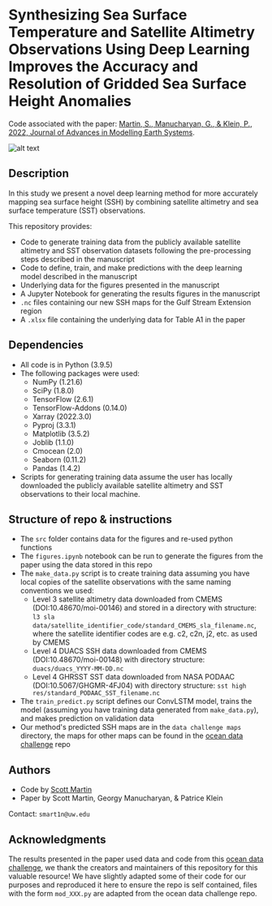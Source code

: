 # Synthesizing Sea Surface Temperature and Satellite Altimetry Observations Using Deep Learning Improves the Accuracy and Resolution of Gridded Sea Surface Height Anomalies

Code associated with the paper: [Martin, S., Manucharyan, G., & Klein, P., 2022, Journal of Advances in Modelling Earth Systems](https://doi.org/10.31223/X50Q0N).

![alt text](https://github.com/smartin98/deep-learning-ssh-mapping-JAMES-paper/blob/main/src/NN_architecture.png?raw=true)

## Description

In this study we present a novel deep learning method for more accurately mapping sea surface height (SSH) by combining satellite altimetry and sea surface temperature (SST) observations. 

This repository provides:
* Code to generate training data from the publicly available satellite altimetry and SST observation datasets following the pre-processing steps described in the manuscript
* Code to define, train, and make predictions with the deep learning model described in the manuscript
* Underlying data for the figures presented in the manuscript
* A Jupyter Notebook for generating the results figures in the manuscript
* `.nc` files containing our new SSH maps for the Gulf Stream Extension region
* A `.xlsx` file containing the underlying data for Table A1 in the paper

## Dependencies

* All code is in Python (3.9.5)
* The following packages were used:
    * NumPy (1.21.6)
    * SciPy (1.8.0)
    * TensorFlow (2.6.1)
    * TensorFlow-Addons (0.14.0)
    * Xarray (2022.3.0)
    * Pyproj (3.3.1)
    * Matplotlib (3.5.2)
    * Joblib (1.1.0)
    * Cmocean (2.0)
    * Seaborn (0.11.2)
    * Pandas (1.4.2)
* Scripts for generating training data assume the user has locally downloaded the publicly available satellite altimetry and SST observations to their local machine.

## Structure of repo & instructions

* The `src` folder contains data for the figures and re-used python functions
* The `figures.ipynb` notebook can be run to generate the figures from the paper using the data stored in this repo
* The `make_data.py` script is to create training data assuming you have local copies of the satellite observations with the same naming conventions we used:
    * Level 3 satellite altimetry data downloaded from CMEMS (DOI:10.48670/moi-00146) and stored in a directory with structure: `l3 sla data/satellite_identifier_code/standard_CMEMS_sla_filename.nc`, where the satellite identifier codes are e.g. c2, c2n, j2, etc. as used by CMEMS
    * Level 4 DUACS SSH data downloaded from CMEMS (DOI:10.48670/moi-00148) with directory structure: `duacs/duacs_YYYY-MM-DD.nc`
    * Level 4 GHRSST SST data downloaded from NASA PODAAC (DOI:10.5067/GHGMR-4FJ04) with directory structure: `sst high res/standard_PODAAC_SST_filename.nc`
* The `train_predict.py` script defines our ConvLSTM model, trains the model (assuming you have training data generated from `make_data.py`), and makes prediction on validation data
* Our method's predicted SSH maps are in the `data challenge maps` directory, the maps for other maps can be found in the [ocean data challenge](https://github.com/ocean-data-challenges/2021a_SSH_mapping_OSE) repo

## Authors

* Code by [Scott Martin](https://www.ocean.washington.edu/home/Scott_Martin)
* Paper by Scott Martin, Georgy Manucharyan, & Patrice Klein

Contact: `smart1n@uw.edu`

## Acknowledgments

The results presented in the paper used data and code from this [ocean data challenge](https://github.com/ocean-data-challenges/2021a_SSH_mapping_OSE), we thank the creators and maintainers of this repository for this valuable resource! We have slightly adapted some of their code for our purposes and reproduced it here to ensure the repo is self contained, files with the form `mod_XXX.py` are adapted from the ocean data challenge repo. 
